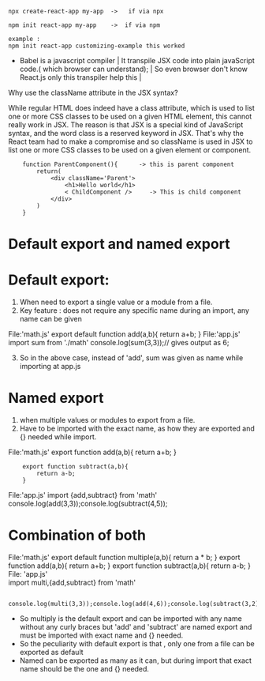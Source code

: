    npx create-react-app my-app  ->   if via npx

    npm init react-app my-app    ->  if via npm 

    example :
    npm init react-app customizing-example this worked

- Babel is a javascript compiler | It transpile JSX code into plain javaScript code.( which browser can understand); | So even  browser don't know React.js only this transpiler help this |

Why use the className attribute in the JSX syntax?

While regular HTML does indeed have a class attribute, which is used to list one or more CSS classes to be used on a given HTML element, this cannot really work in JSX. The reason is that JSX is a special kind of JavaScript syntax, and the word class is a reserved keyword in JSX. That's why the React team had to make a compromise and so className is used in JSX to list one or more CSS classes to be used on a given element or component.


        function ParentComponent(){      -> this is parent component
            return(
                <div className='Parent'>
                    <h1>Hello world</h1>
                    < ChildComponent />     -> This is child component
                </div>
            )
        }

# Default export and named export

# Default export:
1) When need to export a single value or a module from a file.
2) Key feature : does not require any specific name during an import, any name can be given

File:'math.js'
        export default function add(a,b){
        return a+b;
        }
File:'app.js'
        import sum from './math'
        console.log(sum(3,3));// gives output as 6;
        
3) So in the above case, instead of 'add', sum was given as name while importing at app.js

# Named export
1) when multiple values or modules to export from a file.
2) Have to be imported with the exact name, as how they are exported and {} needed while import.

File:'math.js'
        export function add(a,b){
            return a+b;
        }
        
        export function subtract(a,b){
            return a-b;
        }
File:'app.js'
        import {add,subtract} from 'math'
        console.log(add(3,3));console.log(subtract(4,5));

# Combination of both
File:'math.js'
        export default function multiple(a,b){
            return a * b;
        }
        export function add(a,b){
            return a+b;
        }
        export function subtract(a,b){
            return a-b;
        }
File: 'app.js'        
        import multi,{add,subtract} from 'math'

        console.log(multi(3,3));console.log(add(4,6));console.log(subtract(3,2));

- So multiply is the default export and can be imported with any name without any curly braces but 'add' and 'subtract' are named export and must be imported with exact name and {} needed.
- So the peculiarity with default export is that , only one from a file can be exported as default
- Named can be exported as many as it can, but during import that exact name should be the one and {} needed. 



















        
